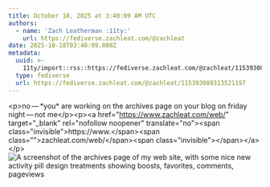 ```yaml
---
title: October 18, 2025 at 3:40:09 AM UTC
authors:
  - name: 'Zach Leatherman :11ty:'
    url: https://fediverse.zachleat.com/@zachleat
date: 2025-10-18T03:40:09.000Z
metadata:
  uuid: >-
    11ty/import::rss::https://fediverse.zachleat.com/@zachleat/115393089313521197
  type: fediverse
  url: https://fediverse.zachleat.com/@zachleat/115393089313521197
---
```

\<p>no — \*you\* are working on the archives page on your blog on friday night — not me\</p>\<p>\<a href="https://www.zachleat.com/web/" target="\_blank" rel="nofollow noopener" translate="no">\<span class="invisible">https://www.\</span>\<span class="">zachleat.com/web/\</span>\<span class="invisible">\</span>\</a>\</p> ![A screenshot of the archives page of my web site, with some nice new activity pill design treatments showing boosts, favorites, comments, pageviews](/assets/ba48ee64b1d929e7-rOh7BqytNtv2.png)
